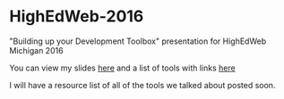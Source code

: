 # HighEdWeb-2016
"Building up your Development Toolbox" presentation for HighEdWeb Michigan 2016

You can view my slides [here](http://brentswisher.github.io/HighEdWeb-2016/) and a list of tools with links [here](https://github.com/brentswisher/HighEdWeb-2016/blob/gh-pages/ToolList.md)

I will have a resource list of all of the tools we talked about posted soon.
